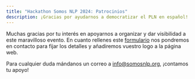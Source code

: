 ```yaml
---
title: "Hackathon Somos NLP 2024: Patrocinios"
description: ¡Gracias por ayudarnos a democratizar el PLN en español!
---
```


Muchas gracias por tu interés en apoyarnos a organizar y dar visibilidad a este maravilloso evento. En cuanto rellenes este [formulario](https://forms.gle/sEkxstwbJSRYpgDa8) nos pondremos en contacto para fijar los detalles y añadiremos vuestro logo a la página web.

Para cualquier duda mándanos un correo a info@somosnlp.org, ¡contamos tu apoyo!
